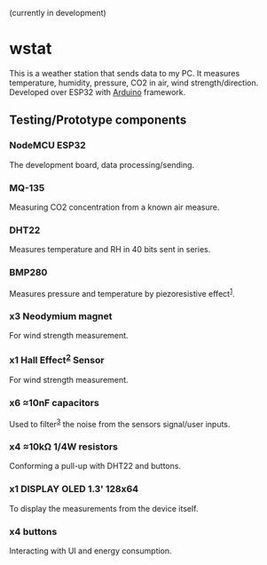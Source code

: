 (currently in development)
# wstat

This is a weather station that sends data to my PC. It measures temperature, humidity, pressure, CO2 in air, wind strength/direction. Developed over ESP32 with [Arduino](https://docs.arduino.cc/) framework.

## Testing/Prototype components

### NodeMCU ESP32
The development board, data processing/sending.
### MQ-135
Measuring CO2 concentration from a known air measure.
### DHT22
Measures temperature and RH in 40 bits sent in series.
### BMP280
Measures pressure and temperature by piezoresistive effect<sup>[1](https://en.m.wikipedia.org/wiki/Piezoresistive_effect)</sup>.
### x3 Neodymium magnet
For wind strength measurement.
### x1 Hall Effect<sup>[2](https://en.m.wikipedia.org/wiki/Hall_effect)</sup> Sensor
For wind strength measurement.
### x6 ≈10nF capacitors
Used to filter<sup>[3](https://en.m.wikipedia.org/wiki/Low-pass_filter)</sup> the noise from the sensors signal/user inputs.
### x4 ≈10kΩ 1/4W resistors
Conforming a pull-up with DHT22 and buttons.
### x1 DISPLAY OLED 1.3' 128x64
To display the measurements from the device itself.
### x4 buttons
Interacting with UI and energy consumption.
